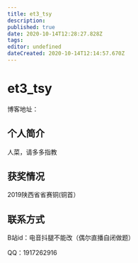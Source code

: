```yaml
---
title: et3_tsy
description: 
published: true
date: 2020-10-14T12:28:27.828Z
tags: 
editor: undefined
dateCreated: 2020-10-14T12:14:57.670Z
---
```


#  et3_tsy
博客地址：[](https://www.cnblogs.com/et3-tsy/)

##  个人简介

人菜，请多多指教

##  获奖情况

2019陕西省省赛铜(铜首）

##  联系方式

B站id：电音抖腿不能改（偶尔直播自闭做题）

QQ：1917262916
